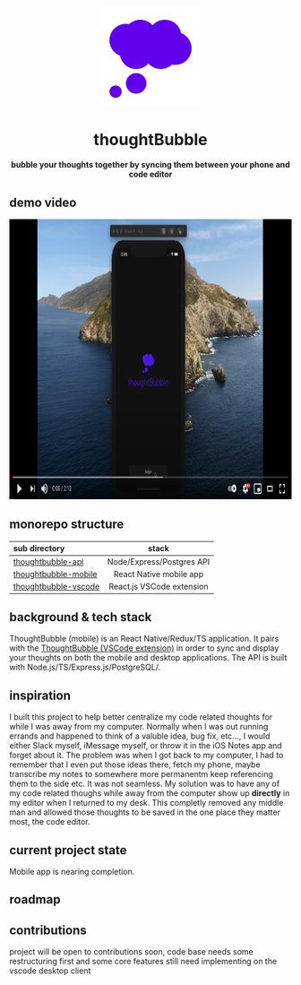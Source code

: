 <div align="center"><img src="./docs/images/logo256.png" width="35%" height="35%"></img></div>
<h1 align="center"><strong>thoughtBubble</strong></h1>
<h4 align="center">bubble your thoughts together by syncing them between your phone and code editor</h4>

## demo video

<div align="center"><a href="https://www.youtube.com/watch?v=rfUMVnv-l9g" target="_blank"><img src="./docs/images/youtubeThumbnail.png" height="500" width="auto"></a></div>

## monorepo structure

| sub directory                                                                                                  |           stack           |
| :------------------------------------------------------------------------------------------------------------- | :-----------------------: |
| [thoughtbubble-api](https://github.com/lukehatcher/thoughtBubble-monorepo/tree/master/thoughtbubble-api)       | Node/Express/Postgres API |
| [thoughtbubble-mobile](https://github.com/lukehatcher/thoughtBubble-monorepo/tree/master/thoughtbubble-mobile) |  React Native mobile app  |
| [thoughtbubble-vscode](https://github.com/lukehatcher/thoughtBubble-monorepo/tree/master/thoughtbubble-vscode) | React.js VSCode extension |

## background & tech stack

ThoughtBubble (mobile) is an React Native/Redux/TS application. It pairs with the [ThoughtBubble (VSCode extension)](https://github.com/lukehatcher/thoughtBubble-vscode-extension) in order to sync and display your thoughts on both the mobile and desktop applications. The API is built with Node.js/TS/Express.js/PostgreSQL/.

## inspiration

I built this project to help better centralize my code related thoughts for while I was away from my computer. Normally when I was out running errands and happened to think of a valuble idea, bug fix, etc..., I would either Slack myself, iMessage myself, or throw it in the iOS Notes app and forget about it. The problem was when I got back to my computer, I had to remember that I even put those ideas there, fetch my phone, maybe transcribe my notes to somewhere more permanentm keep referencing them to the side etc. It was not seamless. My solution was to have any of my code related thoughs while away from the computer show up **directly** in my editor when I returned to my desk. This completly removed any middle man and allowed those thoughts to be saved in the one place they matter most, the code editor.

## current project state

Mobile app is nearing completion.

## roadmap

## contributions

project will be open to contributions soon, code base needs some restructuring first and some core features still need implementing on the vscode desktop client
